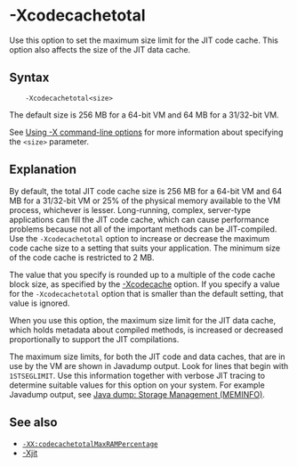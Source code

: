 <!--
* Copyright (c) 2017, 2023 IBM Corp. and others
*
* This program and the accompanying materials are made
* available under the terms of the Eclipse Public License 2.0
* which accompanies this distribution and is available at
* https://www.eclipse.org/legal/epl-2.0/ or the Apache
* License, Version 2.0 which accompanies this distribution and
* is available at https://www.apache.org/licenses/LICENSE-2.0.
*
* This Source Code may also be made available under the
* following Secondary Licenses when the conditions for such
* availability set forth in the Eclipse Public License, v. 2.0
* are satisfied: GNU General Public License, version 2 with
* the GNU Classpath Exception [1] and GNU General Public
* License, version 2 with the OpenJDK Assembly Exception [2].
*
* [1] https://www.gnu.org/software/classpath/license.html
* [2] https://openjdk.org/legal/assembly-exception.html
*
* SPDX-License-Identifier: EPL-2.0 OR Apache-2.0 OR GPL-2.0-only WITH Classpath-exception-2.0 OR GPL-2.0-only WITH OpenJDK-assembly-exception-1.0
-->

# -Xcodecachetotal


Use this option to set the maximum size limit for the JIT code cache. This option also affects the size of the JIT data cache.

## Syntax

        -Xcodecachetotal<size>

The default size is 256 MB for a 64-bit VM and 64 MB for a 31/32-bit VM.

See [Using -X command-line options](x_jvm_commands.md) for more information about specifying the `<size>` parameter.

## Explanation

By default, the total JIT code cache size is 256 MB for a 64-bit VM and 64 MB for a 31/32-bit VM or 25% of the physical memory available to the VM process, whichever is lesser. Long-running, complex, server-type applications can fill the JIT code cache, which can cause performance problems because not all of the important methods can be JIT-compiled. Use the `-Xcodecachetotal` option to increase or decrease the maximum code cache size to a setting that suits your application. The minimum size of the code cache is restricted to 2 MB.

The value that you specify is rounded up to a multiple of the code cache block size, as specified by the [-Xcodecache](xcodecache.md) option. If you specify a value for the `-Xcodecachetotal` option that is smaller than the default setting, that value is ignored.

When you use this option, the maximum size limit for the JIT data cache, which holds metadata about compiled methods, is increased or decreased proportionally to support the JIT compilations.

The maximum size limits, for both the JIT code and data caches, that are in use by the VM are shown in Javadump output. Look for lines that begin with `1STSEGLIMIT`. Use this information together with verbose JIT tracing to determine suitable values for this option on your system. For example Javadump output, see [Java dump: Storage Management (MEMINFO)](dump_javadump.md#meminfo).

## See also

- [`-XX:codecachetotalMaxRAMPercentage`](xxcodecachetotalmaxrampercentage.md)
- [-Xjit](xjit.md)


<!-- ==== END OF TOPIC ==== xcodecachetotal.md ==== -->
